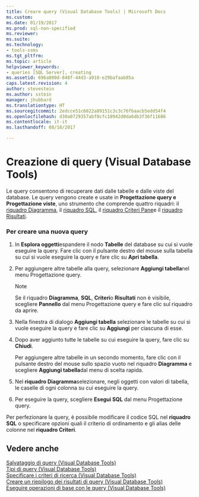 ```yaml
---
title: Creare query (Visual Database Tools) | Microsoft Docs
ms.custom: 
ms.date: 01/19/2017
ms.prod: sql-non-specified
ms.reviewer: 
ms.suite: 
ms.technology:
- tools-ssms
ms.tgt_pltfrm: 
ms.topic: article
helpviewer_keywords:
- queries [SQL Server], creating
ms.assetid: 696a080d-848f-44d3-a918-e29bafaab85a
caps.latest.revision: 4
author: stevestein
ms.author: sstein
manager: jhubbard
ms.translationtype: HT
ms.sourcegitcommit: 2edcce51c6822a89151c3c3c76fbaacb5edd54f4
ms.openlocfilehash: d30a0729357abf0cfc18942d0da6db3f36f11686
ms.contentlocale: it-it
ms.lasthandoff: 08/18/2017

---
```

# <a name="create-queries-visual-database-tools"></a>Creazione di query (Visual Database Tools)
Le query consentono di recuperare dati dalle tabelle e dalle viste del database. Le query vengono create e usate in **Progettazione query e Progettazione viste**, uno strumento che comprende quattro riquadri: il [riquadro Diagramma](../../ssms/visual-db-tools/diagram-pane-visual-database-tools.md), il [riquadro SQL](../../ssms/visual-db-tools/sql-pane-visual-database-tools.md), il [riquadro Criteri Pane](../../ssms/visual-db-tools/criteria-pane-visual-database-tools.md)e il [riquadro Risultati](../../ssms/visual-db-tools/results-pane-visual-database-tools.md).  
  
### <a name="to-create-a-new-query"></a>Per creare una nuova query  
  
1.  In **Esplora oggetti**espandere il nodo **Tabelle** del database su cui si vuole eseguire la query. Fare clic con il pulsante destro del mouse sulla tabella su cui si vuole eseguire la query e fare clic su **Apri tabella**.  
  
2.  Per aggiungere altre tabelle alla query, selezionare **Aggiungi tabella**nel menu Progettazione query.  
  
    > [!NOTE]  
    > Se il riquadro **Diagramma**, **SQL**, **Criteri**o **Risultati** non è visibile, scegliere **Pannello** dal menu Progettazione query e fare clic sul riquadro da aprire.  
  
3.  Nella finestra di dialogo **Aggiungi tabella** selezionare le tabelle su cui si vuole eseguire la query e fare clic su **Aggiungi** per ciascuna di esse.  
  
4.  Dopo aver aggiunto tutte le tabelle su cui eseguire la query, fare clic su **Chiudi**.  
  
    Per aggiungere altre tabelle in un secondo momento, fare clic con il pulsante destro del mouse sullo spazio vuoto nel riquadro **Diagramma** e scegliere **Aggiungi tabella**dal menu di scelta rapida.  
  
5.  Nel **riquadro Diagramma**selezionare, negli oggetti con valori di tabella, le caselle di ogni colonna su cui eseguire la query.  
  
6.  Per eseguire la query, scegliere **Esegui SQL** dal menu Progettazione query.  
  
Per perfezionare la query, è possibile modificare il codice SQL nel **riquadro SQL** o specificare opzioni quali il criterio di ordinamento e gli alias delle colonne nel **riquadro Criteri**.  
  
## <a name="see-also"></a>Vedere anche  
[Salvataggio di query &#40;Visual Database Tools&#41;](../../ssms/visual-db-tools/save-queries-visual-database-tools.md)  
[Tipi di query &#40;Visual Database Tools&#41;](../../ssms/visual-db-tools/types-of-queries-visual-database-tools.md)  
[Specificare i criteri di ricerca &#40;Visual Database Tools&#41;](../../ssms/visual-db-tools/specify-search-criteria-visual-database-tools.md)  
[Creare un riepilogo dei risultati di query &#40;Visual Database Tools&#41;](../../ssms/visual-db-tools/summarize-query-results-visual-database-tools.md)  
[Eseguire operazioni di base con le query &#40;Visual Database Tools&#41;](../../ssms/visual-db-tools/perform-basic-operations-with-queries-visual-database-tools.md)  
  

